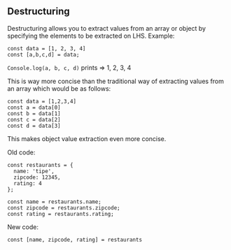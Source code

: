 ## Destructuring

Destructuring allows you to extract values from an array or object by specifying the elements to be extracted on LHS. Example:
```
const data = [1, 2, 3, 4]
const [a,b,c,d] = data;
```
```Console.log(a, b, c, d)``` prints => 1, 2, 3, 4

This is way more concise than the traditional way of extracting values from an array which would be as follows:
```
const data = [1,2,3,4]
const a = data[0]
const b = data[1]
const c = data[2]
const d = data[3]

```
This makes object value extraction even more concise.

Old code:
```
const restaurants = {
  name: 'tipe',
  zipcode: 12345,
  rating: 4
};

const name = restaurants.name;
const zipcode = restaurants.zipcode;
const rating = restaurants.rating;
```

New code:
```
const [name, zipcode, rating] = restaurants
```